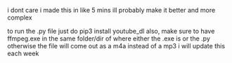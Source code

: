 i dont care i made this in like 5 mins
ill probably make it better and more complex 

to run the .py file just do pip3 install youtube_dl 
also, make sure to have ffmpeg.exe in the same folder/dir of where either the .exe is or the .py otherwise the file will come out as a m4a instead of a mp3
i will update this each week
